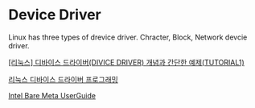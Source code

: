 # Device Driver
Linux has three types of drevice driver. Chracter, Block, Network devcie driver.

[[리눅스] 디바이스 드라이버(DIVICE DRIVER) 개념과 간단한 예제(TUTORIAL1)](https://reakwon.tistory.com/150)

[리눅스 디바이스 드라이버 프로그래밍](https://jeongchul.tistory.com/111)

[Intel Bare Meta UserGuide](https://www.intel.com/content/www/us/en/docs/programmable/683211/current/introduction.html)